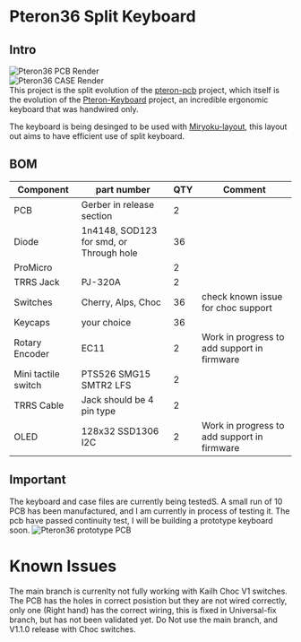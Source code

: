 # Pteron36 Split Keyboard
## Intro 
![Pteron36 PCB Render](https://github.com/harshitgoel96/pteron36-split-keyboard/blob/main/images/pteron36-split.svg)   
![Pteron36 CASE Render](https://github.com/harshitgoel96/pteron36-split-keyboard/blob/main/images/case-render.png)  
This project is the split evolution of the [pteron-pcb](https://github.com/Kraken-Jokes/pteron-pcb) project, which itself is the evolution of the [Pteron-Keyboard](https://github.com/FSund/pteron-keyboard) project, an incredible ergonomic keyboard that was handwired only.

The keyboard is being desinged to be used with [Miryoku-layout](https://github.com/manna-harbour/miryoku), this layout out aims to have efficient use of split keyboard.


## BOM
| Component           | part number                             | QTY | Comment                            |
| ------------------- | --------------------------------------- | --- | ---------------------------------- |
| PCB                 | Gerber in release section               | 2   |                                    |
| Diode               | 1n4148, SOD123 for smd, or Through hole | 36  |                                    |
| ProMicro            |                                         | 2   |                                    |
| TRRS Jack           | PJ-320A                                 | 2   |                                    |
| Switches            | Cherry, Alps, Choc                      | 36  | check known issue for choc support |
| Keycaps             | your choice                             | 36  |                                    |
| Rotary Encoder      | EC11                                    | 2   | Work in progress to add support in firmware |
| Mini tactile switch | PTS526 SMG15 SMTR2 LFS                  | 2   |                                    |
| TRRS Cable | Jack should be 4 pin type                  | 2   |                                    |
| OLED | 128x32 SSD1306 I2C                  | 2   | Work in progress to add support in firmware |

## Important
The keyboard and case files are currently being testedS. A small run of 10 PCB has been manufactured, and I am currently in process of testing it. The pcb have passed continuity test, I will be building a prototype keyboard soon.
![Pteron36 prototype PCB](https://github.com/harshitgoel96/pteron36-split-keyboard/blob/main/images/proto-pcb.jpeg)

# Known Issues
The main branch is currenlty not fully working with Kailh Choc V1 switches. The PCB has the holes in correct posistion but they are not wired correctly, only one (Right hand) has the correct wiring, this is fixed in Universal-fix branch, but has not been validated yet. Do Not use the main branch, and V1.1.0 release with Choc switches.